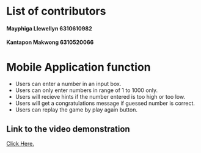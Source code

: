 # List of contributors
#### Mayphiga Llewellyn 6310610982
#### Kantapon Makwong 6310520066

# Mobile Application function
- Users can enter a number in an input box.
- Users can only enter numbers in range of 1 to 1000 only.
- Users will recieve hints if the number entered is too high or too low.
- Users will get a congratulations message if guessed number is correct.
- Users can replay the game by play again button.

## Link to the video demonstration

[Click Here.](__link__)